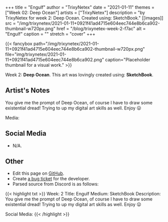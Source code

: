 +++
title =       "Engulf"
author =      "TrixyNetex"
date =        "2021-01-11"
themes =      ["Week 02: Deep Ocean"]
artists =     ["TrixyNetex"]
description = "by TrixyNetex for week 2: Deep Ocean. Created using: SketchBook."
[[images]]
      src = "/img/trixynetex/2021-01-11+0921f41ad4715e604eec744e8b6ca902-thumbnail-w720px.png"
      href = "/blog/trixynetex-week-2-f7ac"
      alt = "Engulf"
      caption = ""
      stretch = "cover"
+++


{{< fancybox path="/img/trixynetex/2021-01-11+0921f41ad4715e604eec744e8b6ca902-thumbnail-w720px.png" file="img/trixynetex/2021-01-11+0921f41ad4715e604eec744e8b6ca902.png" caption="Placeholder thumbnail for a visual work." >}}


Week 2: **Deep Ocean**. This art was lovingly created using: **SketchBook**.

## Artist's Notes

You give me the prompt of Deep Ocean, of course I have to draw some existential dread! Trying to up my digital art skills as well. Enjoy 😛

Media:

## Social Media

- N/A.

## Other

- Edit this page on [GitHub](https://github.com/teaminkling/web-refresh/edit/main/content/blog/trixynetex-week-2-f7ac.md).
- Create [a bug ticket](https://github.com/teaminkling/web-refresh/issues/new?assignees=&labels=bug&template=problem-report.md&title=) for the developer.
- Parsed source from Discord is as follows:

{{< highlight txt >}}
Week: 2
Title: Engulf
Medium: SketchBook 
Description: You give me the prompt of Deep Ocean, of course I have to draw some existential dread! Trying to up my digital art skills as well. Enjoy 😛

Social Media:
{{< /highlight >}}